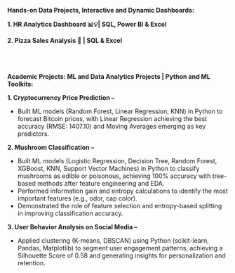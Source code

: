 ******Hands-on Data Projects, Interactive and Dynamic Dashboards:******

**1. HR Analytics Dashboard 📊💡| SQL, Power BI & Excel**

**2. Pizza Sales Analysis 🍕 | SQL & Excel**<br><br>


<br><br>
****Academic Projects: ML and Data Analytics Projects | Python and ML Toolkits:****

**1. Cryptocurrency Price Prediction –** 
- Built ML models (Random Forest, Linear Regression, KNN) in Python to forecast Bitcoin prices, with Linear Regression achieving the best accuracy (RMSE: 1407.10) and Moving Averages emerging as key predictors.


**2. Mushroom Classification –** 
- Built ML models (Logistic Regression, Decision Tree, Random Forest, XGBoost, KNN, Support Vector Machines) in Python to classify mushrooms as edible or poisonous, achieving 100% accuracy with tree-based methods after feature engineering and EDA.
- Performed information gain and entropy calculations to identify the most important features (e.g., odor, cap color).
- Demonstrated the role of feature selection and entropy-based splitting in improving classification accuracy.


**3. User Behavior Analysis on Social Media –** 
- Applied clustering (K-means, DBSCAN) using Python (scikit-learn, Pandas, Matplotlib) to segment user engagement patterns, achieving a Silhouette Score of 0.58 and generating insights for personalization and retention.
